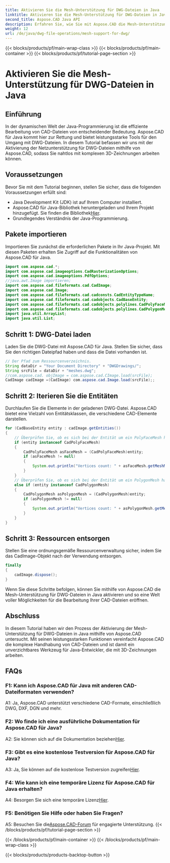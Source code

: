 ```yaml
---
title: Aktivieren Sie die Mesh-Unterstützung für DWG-Dateien in Java
linktitle: Aktivieren Sie die Mesh-Unterstützung für DWG-Dateien in Java
second_title: Aspose.CAD Java API
description: Erfahren Sie, wie Sie mit Aspose.CAD die Mesh-Unterstützung für DWG-Dateien in Java aktivieren. Schritt-für-Schritt-Anleitung für die nahtlose Bearbeitung von 3D-Zeichnungen. #JavaProgrammierung #CADFiles
weight: 12
url: /de/java/dwg-file-operations/mesh-support-for-dwg/
---
```


{{< blocks/products/pf/main-wrap-class >}}
{{< blocks/products/pf/main-container >}}
{{< blocks/products/pf/tutorial-page-section >}}

# Aktivieren Sie die Mesh-Unterstützung für DWG-Dateien in Java

## Einführung

In der dynamischen Welt der Java-Programmierung ist die effiziente Bearbeitung von CAD-Dateien von entscheidender Bedeutung. Aspose.CAD für Java kommt hier zur Rettung und bietet leistungsstarke Tools für den Umgang mit DWG-Dateien. In diesem Tutorial befassen wir uns mit der Aktivierung der Netzunterstützung für DWG-Dateien mithilfe von Aspose.CAD, sodass Sie nahtlos mit komplexen 3D-Zeichnungen arbeiten können.

## Voraussetzungen

Bevor Sie mit dem Tutorial beginnen, stellen Sie sicher, dass die folgenden Voraussetzungen erfüllt sind:
- Java Development Kit (JDK) ist auf Ihrem Computer installiert.
-  Aspose.CAD für Java-Bibliothek heruntergeladen und Ihrem Projekt hinzugefügt. Sie finden die Bibliothek[Hier](https://releases.aspose.com/cad/java/).
- Grundlegendes Verständnis der Java-Programmierung.

## Pakete importieren

Importieren Sie zunächst die erforderlichen Pakete in Ihr Java-Projekt. Mit diesen Paketen erhalten Sie Zugriff auf die Funktionalitäten von Aspose.CAD für Java.

```java
import com.aspose.cad.*;
import com.aspose.cad.imageoptions.CadRasterizationOptions;
import com.aspose.cad.imageoptions.PdfOptions;
//java.awt.Image importieren;
import com.aspose.cad.fileformats.cad.CadImage;
import com.aspose.cad.Image;
import com.aspose.cad.fileformats.cad.cadconsts.CadEntityTypeName;
import com.aspose.cad.fileformats.cad.cadobjects.CadBaseEntity;
import com.aspose.cad.fileformats.cad.cadobjects.polylines.CadPolyFaceMesh;
import com.aspose.cad.fileformats.cad.cadobjects.polylines.CadPolygonMesh;
import java.util.ArrayList;
import java.util.List;

```

## Schritt 1: DWG-Datei laden

Laden Sie die DWG-Datei mit Aspose.CAD für Java. Stellen Sie sicher, dass Sie den richtigen Dateipfad haben und dass die Datei vorhanden ist.

```java
// Der Pfad zum Ressourcenverzeichnis.
String dataDir = "Your Document Directory" + "DWGDrawings/";
String srcFile = dataDir + "meshes.dwg";
//com.aspose.cad. objImage = com.aspose.cad.CImage.load(srcFile);
CadImage cadImage =(CadImage) com.aspose.cad.Image.load(srcFile);;
```

## Schritt 2: Iterieren Sie die Entitäten

Durchlaufen Sie die Elemente in der geladenen DWG-Datei. Aspose.CAD bietet eine Vielzahl von Entitätsklassen, die verschiedene CAD-Elemente darstellen.

```java
for (CadBaseEntity entity : cadImage.getEntities())
{
    // Überprüfen Sie, ob es sich bei der Entität um ein PolyFaceMesh handelt
    if (entity instanceof CadPolyFaceMesh)
    {
        CadPolyFaceMesh asFaceMesh = (CadPolyFaceMesh)entity;
        if (asFaceMesh != null)
        {
            System.out.println("Vertices count: " + asFaceMesh.getMeshMVertexCount());
        }
    }
    // Überprüfen Sie, ob es sich bei der Entität um ein PolygonMesh handelt
    else if (entity instanceof CadPolygonMesh)
    {
        CadPolygonMesh asPolygonMesh = (CadPolygonMesh)entity;
        if (asPolygonMesh != null)
        {
            System.out.println("Vertices count: " + asPolygonMesh.getMeshMVertexCount());
        }
    }
}
```

## Schritt 3: Ressourcen entsorgen

Stellen Sie eine ordnungsgemäße Ressourcenverwaltung sicher, indem Sie das CadImage-Objekt nach der Verwendung entsorgen.

```java
finally
{
    cadImage.dispose();
}
```

Wenn Sie diese Schritte befolgen, können Sie mithilfe von Aspose.CAD die Mesh-Unterstützung für DWG-Dateien in Java aktivieren und so eine Welt voller Möglichkeiten für die Bearbeitung Ihrer CAD-Dateien eröffnen.

## Abschluss

In diesem Tutorial haben wir den Prozess der Aktivierung der Mesh-Unterstützung für DWG-Dateien in Java mithilfe von Aspose.CAD untersucht. Mit seinen leistungsstarken Funktionen vereinfacht Aspose.CAD die komplexe Handhabung von CAD-Dateien und ist damit ein unverzichtbares Werkzeug für Java-Entwickler, die mit 3D-Zeichnungen arbeiten.

## FAQs

### F1: Kann ich Aspose.CAD für Java mit anderen CAD-Dateiformaten verwenden?

A1: Ja, Aspose.CAD unterstützt verschiedene CAD-Formate, einschließlich DWG, DXF, DGN und mehr.

### F2: Wo finde ich eine ausführliche Dokumentation für Aspose.CAD für Java?

 A2: Sie können sich auf die Dokumentation beziehen[Hier](https://reference.aspose.com/cad/java/).

### F3: Gibt es eine kostenlose Testversion für Aspose.CAD für Java?

 A3: Ja, Sie können auf die kostenlose Testversion zugreifen[Hier](https://releases.aspose.com/).

### F4: Wie kann ich eine temporäre Lizenz für Aspose.CAD für Java erhalten?

 A4: Besorgen Sie sich eine temporäre Lizenz[Hier](https://purchase.aspose.com/temporary-license/).

### F5: Benötigen Sie Hilfe oder haben Sie Fragen?

A5: Besuchen Sie die[Aspose.CAD-Forum](https://forum.aspose.com/c/cad/19) für engagierte Unterstützung.
{{< /blocks/products/pf/tutorial-page-section >}}

{{< /blocks/products/pf/main-container >}}
{{< /blocks/products/pf/main-wrap-class >}}

{{< blocks/products/products-backtop-button >}}
